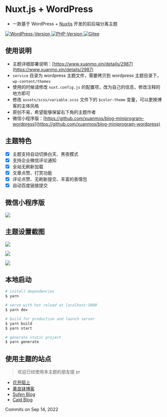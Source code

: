 # Nuxt.js + WordPress

- 一款基于 WordPress + [Nuxtjs](https://nuxtjs.org) 开发的前后端分离主题
<p>
<a href="https://github.com/D-xuanmo/Nuxtjs-Wordpress">
  <img src="https://img.shields.io/badge/WordPress-V5.0+-0099CC.svg?logo=wordpress" alt="WordPress-Version">
</a>
<a href="https://github.com/D-xuanmo/Nuxtjs-Wordpress">
  <img src="https://img.shields.io/badge/PHP-V7.0+-666699.svg?logo=php" alt="PHP-Version">
</a>
<a href="https://gitee.com/D-xuanmo/xm-nuxtjs-wordpress">
  <img src="https://img.shields.io/badge/Gitee-码云-CC3333.svg?logo=gitee" alt="Gitee">
</a>
</p>

## 使用说明

- 主题详细部署说明：[https://www.xuanmo.xin/details/2987](https://www.xuanmo.xin/details/2987)
- `service` 目录为 wordpress 主题文件，需要拷贝到 wordpress 主题目录下，`wp-content/themes`
- 使用的时候请修改 `nuxt.config.js` 的配置项，改为自己的信息，修改注释的地方即可
- 修改 `assets/scss/variable.scss` 文件下的 `$color-theme` 变量，可以更换博客的主体风格
- 原创不易，希望能够保留右下角的主题作者
- 微信小程序版：[https://github.com/xuanmos/blog-miniprogram-wordpress](https://github.com/xuanmos/blog-miniprogram-wordpress)

## 主题特色

- [x] 主题支持自动切换白天、黑夜模式
- [x] 支持企业微信评论通知
- [x] 全站无刷新加载
- [x] 文章点赞、打赏功能
- [x] 评论点赞、无刷新提交、丰富的表情包
- [x] 自动百度链接提交

## 微信小程序版

![](https://upyun.xuanmo.xin/3490/20200622175708.jpg)

## 主题设置截图

![](https://upyun.xuanmo.xin/blog/xm-nuxt-wordpress-1.png)

![](https://upyun.xuanmo.xin/blog/xm-nuxt-wordpress-2.png)

![](https://upyun.xuanmo.xin/blog/xm-nuxt-wordpress-3.png)

## 本地启动

```bash
# install dependencies
$ yarn

# serve with hot reload at localhost:3000
$ yarn dev

# build for production and launch server
$ yarn build
$ yarn start

# generate static project
$ yarn generate
```

## 使用主题的站点

> 欢迎已经使用本主题的朋友提 pr

- [花开陌上](https://moshanghua.net)
- [黄良钵博客](https://huangliangbo.com)
- [Sufen Blog](https://blog.cm320.com)
- [Caid Blog](https://caidhome.cn)

Commits on Sep 14, 2022